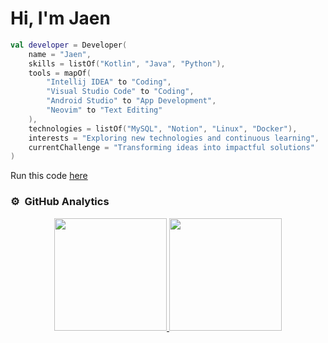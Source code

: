 # Hi, I'm Jaen
<!--
_Computer Systems Engineering Student at [Instituto Tecnológico de Acapulco](https://acapulco.tecnm.mx)_ 💻

_Developer of mobile applications using [Kotlin](https://kotlinlang.org) and [Jetpack Compose](https://developer.android.com/develop/ui/compose?hl=es-419)_ 🔬

[![GitHub Jaen](https://img.shields.io/github/followers/jaennova?label=follow&style=social)](https://github.com/jaennova)
-->


<!--### A little more about me  -->

```kotlin
val developer = Developer(
    name = "Jaen",
    skills = listOf("Kotlin", "Java", "Python"),
    tools = mapOf(
        "Intellij IDEA" to "Coding",
        "Visual Studio Code" to "Coding",
        "Android Studio" to "App Development",
        "Neovim" to "Text Editing"
    ),
    technologies = listOf("MySQL", "Notion", "Linux", "Docker"),
    interests = "Exploring new technologies and continuous learning",
    currentChallenge = "Transforming ideas into impactful solutions"
)

```

Run this code [here](https://pl.kotl.in/AsCUF5833)

### ⚙️ &nbsp;GitHub Analytics

<p align="center">
<a href="https://github.com/jaennova">
  <img height="180em" src="https://github-readme-stats-eight-theta.vercel.app/api?username=jaennova&show_icons=true&theme=tokyonight&include_all_commits=true&count_private=true"/>
  <img height="180em" src="https://github-readme-stats-eight-theta.vercel.app/api/top-langs/?username=jaennova&layout=compact&langs_count=8&theme=tokyonight"/>
</a>
</p>


